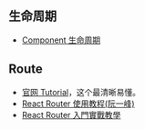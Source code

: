 ## 生命周期
- [Component 生命周期](https://github.com/kdchang/reactjs101/blob/master/Ch04/react-component-life-cycle.md)

## Route
- [官网 Tutorial](https://github.com/reactjs/react-router-tutorial)，这个最清晰易懂。
- [React Router 使用教程(阮一峰)](http://www.ruanyifeng.com/blog/2016/05/react_router.html)
- [React Router 入門實戰教學](https://github.com/kdchang/reactjs101/blob/master/Ch05/react-router-introduction.md)
